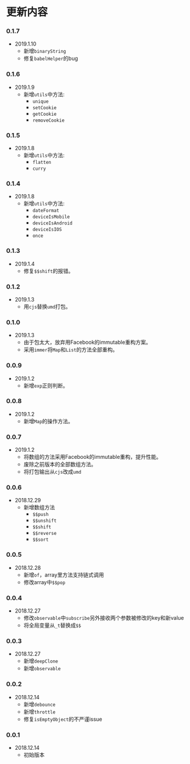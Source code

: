 # 更新内容

### 0.1.7
- 2019.1.10
  - 新增`binaryString`
  - 修复`babelHelper`的bug

### 0.1.6
- 2019.1.9
  - 新增`utils`中方法:
    - `unique`
    - `setCookie`
    - `getCookie`
    - `removeCookie`

### 0.1.5
- 2019.1.8
  - 新增`utils`中方法:
    - `flatten`
    - `curry`

### 0.1.4
- 2019.1.8
  - 新增`utils`中方法:
    - `dateFormat`
    - `deviceIsMobile`
    - `deviceIsAndroid`
    - `deviceIsIOS`
    - `once`

### 0.1.3
- 2019.1.4
  - 修复`$$shift`的报错。

### 0.1.2
- 2019.1.3
  - 用`cjs`替换`umd`打包。

### 0.1.0
- 2019.1.3
  - 由于包太大，放弃用Facebook的immutable重构方案。
  - 采用`immer`将`Map`和`List`的方法全部重构。

### 0.0.9
- 2019.1.2
  - 新增`exp`正则判断。

### 0.0.8
- 2019.1.2
  - 新增`Map`的操作方法。

### 0.0.7
- 2019.1.2
  - 将数组的方法采用Facebook的immutable重构，提升性能。
  - 废除之前版本的全部数组方法。
  - 将打包输出从`cjs`改成`umd`

### 0.0.6
- 2018.12.29
  - 新增数组方法
    - `$$push`
    - `$$unshift`
    - `$$shift`
    - `$$reverse`
    - `$$sort`

### 0.0.5
- 2018.12.28
  - 新增`of`，array里方法支持链式调用
  - 修改array中`$$pop`

### 0.0.4
- 2018.12.27
  - 修改`observable`中`subscribe`另外接收两个参数被修改的key和新value
  - 将全局变量从`_t`替换成`$$`

### 0.0.3
- 2018.12.27
  - 新增`deepClone`
  - 新增`observable`

### 0.0.2
- 2018.12.14
  - 新增`debounce`
  - 新增`throttle`
  - 修复`isEmptyObject`的不严谨issue

### 0.0.1
- 2018.12.14
  - 初始版本
